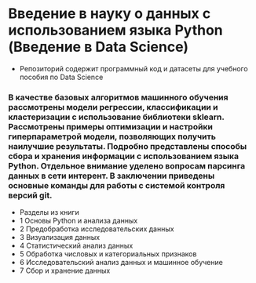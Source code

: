 # Введение в науку о данных с использованием языка Python (Введение в Data Science)
- Репозиторий содержит программный код и датасеты для учебного пособия по Data Science
### В качестве базовых алгоритмов машинного обучения рассмотрены модели регрессии, классификации и кластеризации с использование библиотеки sklearn. Рассмотрены примеры оптимизации и настройки гиперпараметрой модели, позволяющих получить наилучшие результаты. Подробно представлены способы сбора и хранения информации с использованием языка Python. Отдельное внимание уделено вопросам парсинга данных в сети интерент. В заключении приведены основные команды для работы с системой контроля версий git.
- Разделы из книги
 - 1 Основы Python и анализа данных
 - 2 Предобработка исследовательских данных
 - 3 Визуализация данных
 - 4 Статистический анализ данных
 - 5 Обработка числовых и категориальных признаков
 - 6 Исследовательский анализ данных и машинное обучение
 - 7 Сбор и хранение данных
